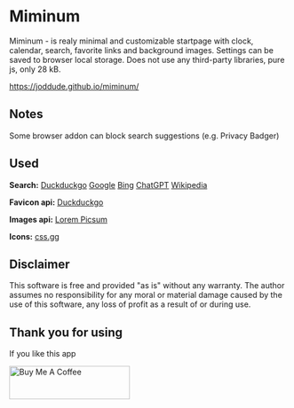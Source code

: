 # Miminum
Miminum - is realy minimal and customizable startpage with clock, calendar, search, favorite links and background images.
Settings can be saved to browser local storage.
Does not use any third-party libraries, pure js, only 28 kB.

https://joddude.github.io/miminum/

## Notes
Some browser addon can block search suggestions (e.g. Privacy Badger)

## Used
**Search:** [Duckduckgo](https://duckduckgo.com/) [Google](https://www.google.com/) [Bing](https://www.bing.com/) [ChatGPT](https://chatgpt.com/) [Wikipedia](https://wikipedia.org/)

**Favicon api:** [Duckduckgo](https://duckduckgo.com/)

**Images api:** [Lorem Picsum](https://picsum.photos/)

**Icons:** [css.gg](https://css.gg/)


## Disclaimer
This software is free and provided "as is" without any warranty. The author assumes no responsibility for any moral or material damage caused by the use of this software, any loss of profit as a result of or during use.


## Thank you for using
If you like this app

<a href="https://www.buymeacoffee.com/joddude" target="_blank"><img src="https://cdn.buymeacoffee.com/buttons/v2/default-yellow.png" alt="Buy Me A Coffee" style="height: 60px !important;width: 217px !important;" ></a>
